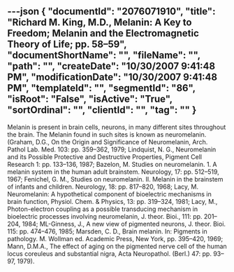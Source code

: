 ---json
{
  "documentId": "2076071910",
  "title": "Richard M. King, M.D., Melanin: A Key to Freedom; Melanin and the Electromagnetic Theory of Life; pp. 58–59",
  "documentShortName": "",
  "fileName": "",
  "path": "",
  "createDate": "10/30/2007 9:41:48 PM",
  "modificationDate": "10/30/2007 9:41:48 PM",
  "templateId": "",
  "segmentId": "86",
  "isRoot": "False",
  "isActive": "True",
  "sortOrdinal": "",
  "clientId": "",
  "tag": ""
}
---

Melanin is present in brain cells, neurons, in many different sites throughout the brain. The Melanin found in such sites is known as neuromelanin. (Graham, D.G., On the Origin and Significance of Neuromelanin, Arch. Pathol Lab. Med. 103: pp. 359–362, 1979; Lindquist, N. G., Neuromelanin and its Possible Protective and Destructive Properties, Pigment Cell Research 1: pp. 133–136, 1987; Bazelon, M. Studies on neuromelanin. 1. A melanin system in the human adult brainstem. Neurology, 17: pp. 512–519, 1967; Fenichel, G. M., Studies on neuromelanin. II. Melanin in the brainstem of infants and children. Neurology, 18: pp. 817–820, 1968; Lacy, M. Neuromelanin: A hypothetical component of bioelectric mechanisms in brain function, Physiol. Chem. & Physics, 13: pp. 319–324, 1981; Lacy, M., Photon-electron coupling as a possible transducing mechanism in bioelectric processes involving neuromelanin, J. theor. Bioi., 111: pp. 201–204, 1984; ML-Ginness, J., A new view of pigmented neurons, J. theor. Bioi. 115: pp. 474–476, 1985; Marsden, C. D., Brain melanin. In: Pigments in pathology. M. Wollman ed. Academic Press, New York, pp. 395–420, 1969; Mann, D.M.A., The effect of aging on the pigmented nerve cell of the human locus coreuleus and substantial nigra, Acta Neuropathol. (Berl.) 47: pp. 93–97, 1979).
